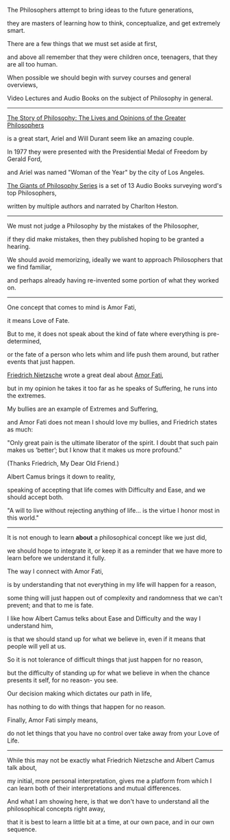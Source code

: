 The Philosophers attempt to bring ideas to the future generations,

they are masters of learning how to think, conceptualize, and get extremely smart.

There are a few things that we must set aside at first,

and above all remember that they were children once, teenagers, that they are all too human.

When possible we should begin with survey courses and general overviews,

Video Lectures and Audio Books on the subject of Philosophy in general.

---

[The Story of Philosophy: The Lives and Opinions of the Greater Philosophers](https://en.wikipedia.org/wiki/The_Story_of_Philosophy)

is a great start, Ariel and Will Durant seem like an amazing couple.

In 1977 they were presented with the Presidential Medal of Freedom by Gerald Ford,

and Ariel was named "Woman of the Year" by the city of Los Angeles.

[The Giants of Philosophy Series](https://duckduckgo.com/?t=ffab\&q=The+Giants+of+Philosophy+Series) is a set of 13 Audio Books surveying word's top Philosophers,

written by multiple authors and narrated by Charlton Heston.

---

We must not judge a Philosophy by the mistakes of the Philosopher,

if they did make mistakes, then they published hoping to be granted a hearing.

We should avoid memorizing, ideally we want to approach Philosophers that we find familiar,

and perhaps already having re-invented some portion of what they worked on.

---

One concept that comes to mind is Amor Fati,

it means Love of Fate.

But to me, it does not speak about the kind of fate where everything is pre-determined,

or the fate of a person who lets whim and life push them around, but rather events that just happen.

[Friedrich Nietzsche](https://en.wikipedia.org/wiki/Friedrich_Nietzsche) wrote a great deal about [Amor Fati](https://en.wikipedia.org/wiki/Amor_fati),

but in my opinion he takes it too far as he speaks of Suffering, he runs into the extremes.

My bullies are an example of Extremes and Suffering,

and Amor Fati does not mean I should love my bullies, and Friedrich states as much:

"Only great pain is the ultimate liberator of the spirit. I doubt that such pain makes us ‘better’; but I know that it makes us more profound."

(Thanks Friedrich, My Dear Old Friend.)

Albert Camus brings it down to reality,

speaking of accepting that life comes with Difficulty and Ease, and we should accept both.

"A will to live without rejecting anything of life... is the virtue I honor most in this world."

---

It is not enough to learn **about** a philosophical concept like we just did,

we should hope to integrate it, or keep it as a reminder that we have more to learn before we understand it fully.

The way I connect with Amor Fati,

is by understanding that not everything in my life will happen for a reason,

some thing will just happen out of complexity and randomness that we can't prevent; and that to me is fate.

I like how Albert Camus telks about Ease and Difficulty and the way I understand him,

is that we should stand up for what we believe in, even if it means that people will yell at us.

So it is not tolerance of difficult things that just happen for no reason,

but the difficulty of standing up for what we believe in when the chance presents it self, for no reason- you see.

Our decision making which dictates our path in life,

has nothing to do with things that happen for no reason.

Finally, Amor Fati simply means,

do not let things that you have no control over take away from your Love of Life.

---

While this may not be exactly what Friedrich Nietzsche and Albert Camus talk about,

my initial, more personal interpretation, gives me a platform from which I can learn both of their interpretations and mutual differences.

And what I am showing here, is that we don't have to understand all the philosophical concepts right away,

that it is best to learn a little bit at a time, at our own pace, and in our own sequence.
